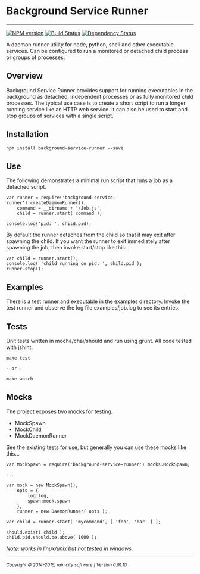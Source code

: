 # Background Service Runner
- - -

[![NPM version](https://badge.fury.io/js/background-service-runner.svg)](http://badge.fury.io/js/background-service-runner)
[![Build Status](https://travis-ci.org/darrylwest/background-service-runner.svg?branch=develop)](https://travis-ci.org/darrylwest/background-service-runner)
[![Dependency Status](https://david-dm.org/darrylwest/background-service-runner.svg)](https://david-dm.org/darrylwest/background-service-runner)

A daemon runner utility for node, python, shell and other executable services.  Can be configured to run a monitored or detached child process or groups of processes.

## Overview

Background Service Runner provides support for running executables in the background as detached, independent processes or as fully monitored child processes.  The typical use case is to create a short script to run a longer running service like an HTTP web service.  It can also be used to start and stop groups of services with a single script.

## Installation

	npm install background-service-runner --save

## Use

The following demonstrates a minimal run script that runs a job as a detached script.

    var runner = require('background-service-runner').createDaemonRunner(),
        command = __dirname + '/Job.js',
        child = runner.start( command );
        
    console.log('pid: ', child.pid);
    
By default the runner detaches from the child so that it may exit after spawning the child.  If you want the runner to exit immediately after spawning the job, then invoke start/stop like this:

	var child = runner.start();
	console.log( 'child running on pid: ', child.pid );
	runner.stop();

## Examples

There is a test runner and executable in the examples directory.  Invoke the test runner and observe the log file examples/job.log to see its entries.

## Tests

Unit tests written in mocha/chai/should and run using grunt.  All code tested with jshint.  

	make test
	
	- or -
	
	make watch
	
## Mocks

The project exposes two mocks for testing.

* MockSpawn
* MockChild
* MockDaemonRunner

See the existing tests for use, but generally you can use these mocks like this...

	var MockSpawn = require('background-service-runner').mocks.MockSpawn;
	
	...
	
	var mock = new MockSpawn(),
		opts = {
			log:log,
			spawn:mock.spawn
		},
		runner = new DaemonRunner( opts );
		
	var child = runner.start( 'mycommand', [ 'foo', 'bar' ] );
	
	should.exist( child );
	child.pid.should.be.above( 1000 );
	
	

_Note: works in linux/unix but not tested in windows._

- - -
<p><small><em>Copyright © 2014-2016, rain city software | Version 0.91.10</em></small></p>
